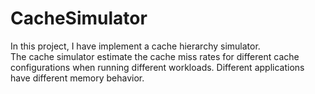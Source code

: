 # CacheSimulator
In this project, I have implement a cache hierarchy simulator. </br>
The cache simulator estimate the cache miss rates for different cache configurations when running different workloads. Different applications have different memory behavior.
</br>

